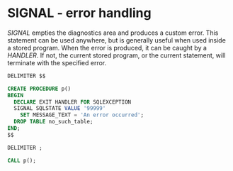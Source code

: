 # SIGNAL - error handling

*SIGNAL* empties the diagnostics area and produces a custom error. This statement can be used anywhere, but is generally useful when used inside a stored program. When the error is produced, it can be caught by a *HANDLER*. If not, the current stored program, or the current statement, will terminate with the specified error.

```sql
DELIMITER $$

CREATE PROCEDURE p()
BEGIN
  DECLARE EXIT HANDLER FOR SQLEXCEPTION
  SIGNAL SQLSTATE VALUE '99999'
    SET MESSAGE_TEXT = 'An error occurred';
  DROP TABLE no_such_table;
END;
$$

DELIMITER ;

CALL p();
```